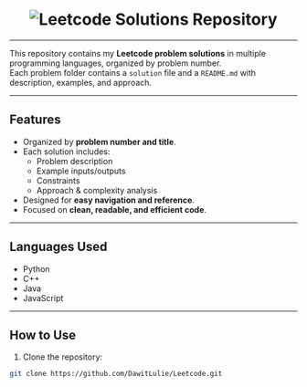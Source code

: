 <h1 align="center">
  <img src="https://readme-typing-svg.demolab.com?font=Arial+Black&size=90&pause=300&color=FF0000&width=4000&height=200&lines=Leetcode+Solutions+Repository" alt="Leetcode Solutions Repository" />
</h1>

---

This repository contains my **Leetcode problem solutions** in multiple programming languages, organized by problem number.  
Each problem folder contains a `solution` file and a `README.md` with description, examples, and approach.

---

## Features

- Organized by **problem number and title**.  
- Each solution includes:
  - Problem description  
  - Example inputs/outputs  
  - Constraints  
  - Approach & complexity analysis  
- Designed for **easy navigation and reference**.  
- Focused on **clean, readable, and efficient code**.  

---

## Languages Used

- Python  
- C++  
- Java  
- JavaScript  

---

## How to Use

1. Clone the repository:
```bash
git clone https://github.com/DawitLulie/Leetcode.git
